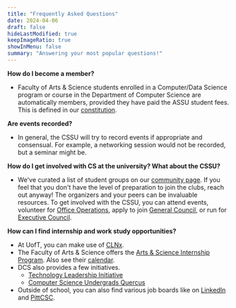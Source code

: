 ```yaml
---
title: "Frequently Asked Questions"
date: 2024-04-06
draft: false
hideLastModified: true
keepImageRatio: true
showInMenu: false
summary: "Answering your most popular questions!"
---
```


**How do I become a member?**

- Faculty of Arts & Science students enrolled in a Computer/Data Science program or course in the Department of Computer Science are automatically members, provided they have paid the ASSU student fees. This is defined in our [constitution](/constitution.pdf).

**Are events recorded?**

- In general, the CSSU will try to record events if appropriate and consensual. For example, a networking session would not be recorded, but a seminar might be.

**How do I get involved with CS at the university? What about the CSSU?**

- We've curated a list of student groups on our [community page](/community). If you feel that you don't have the level of preparation to join the clubs, reach out anyway! The organizers and your peers can be invaluable resources. To get involved with the CSSU, you can attend events, volunteer for [Office Operations](/ba2250), apply to join [General Council](/about), or run for [Executive Council](/about).

**How can I find internship and work study opportunities?**

- At UofT, you can make use of [CLNx](https://clnx.utoronto.ca/home.htm).
- The Faculty of Arts & Science offers the [Arts & Science Internship Program](https://www.artsci.utoronto.ca/current/experiential-learning/internships/asip). Also see their [calendar](https://artsci.calendar.utoronto.ca/section/ASIP).
- DCS also provides a few initiatives.
  - [Technology Leadership Initiative](https://www.technologyleadershipinitiative.com/)
  - [Computer Science Undergrads Quercus](https://q.utoronto.ca/courses/221753)
- Outside of school, you can also find various job boards like on [LinkedIn](https://www.linkedin.com/jobs/) and [PittCSC](https://github.com/pittcsc).
